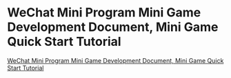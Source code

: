 # WeChat Mini Program Mini Game Development Document, Mini Game Quick Start Tutorial
[WeChat Mini Program Mini Game Development Document, Mini Game Quick Start Tutorial](https://aiwithcloud.com/2022/09/16/wechat_mini_program_mini_game_development_document_mini_game_quick_start_tutorial/)